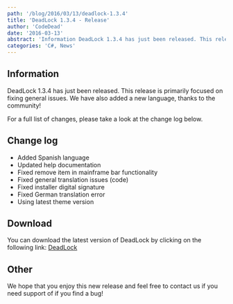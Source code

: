 ```yaml
---
path: '/blog/2016/03/13/deadlock-1.3.4'
title: 'DeadLock 1.3.4 - Release'
author: 'CodeDead'
date: '2016-03-13'
abstract: 'Information DeadLock 1.3.4 has just been released. This release is primarily focused on fixing general issues. We have also added a new language, thanks to the community! For a full list of changes, please take a look at the change log below. Change log Added Spanish...'
categories: 'C#, News'
---
```


## Information

DeadLock 1.3.4 has just been released. This release is primarily focused on fixing general issues. We have also added a new language, thanks to the community!

For a full list of changes, please take a look at the change log below.

## Change log

- Added Spanish language
- Updated help documentation
- Fixed remove item in mainframe bar functionality
- Fixed general translation issues (code)
- Fixed installer digital signature
- Fixed German translation error
- Using latest theme version

## Download

You can download the latest version of DeadLock by clicking on the following link:
<a href="/software/deadlock">DeadLock</a>

## Other

We hope that you enjoy this new release and feel free to contact us if you need support of if you find a bug!
